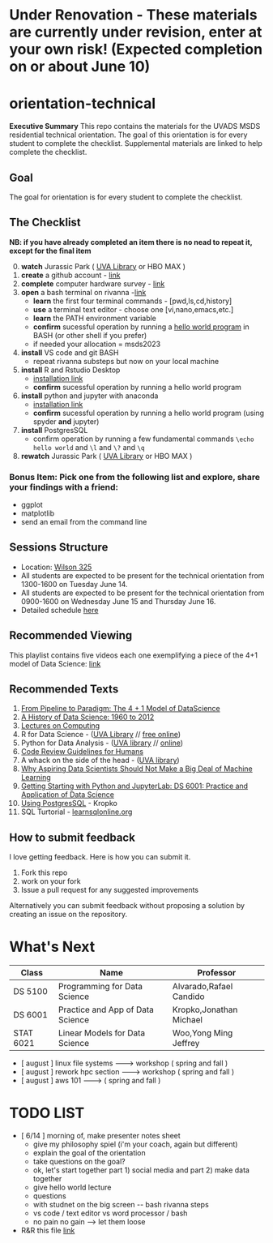 # Under Renovation - These materials are currently under revision, enter at your own risk! (Expected completion on or about June 10)


# orientation-technical
**Executive Summary** This repo contains the materials for the UVADS MSDS residential technical orientation. The goal of this orientation is for every student to complete the checklist. Supplemental materials are linked to help complete the checklist.

## Goal
The goal for orientation is for every student to complete the checklist.

## The Checklist

**NB: if you have already completed an item there is no nead to repeat it, except for the final item**

0. **watch** Jurassic Park ( [UVA Library](https://search.lib.virginia.edu/sources/uva_library/items/u3586953) or HBO MAX )
1. **create** a github account - [link](https://github.com/join) 
2. **complete** computer hardware survey - [link](https://forms.gle/ddkrs1CtDwxGb1a87)
2. **open** a bash terminal on rivanna -[link](https://rivanna-portal.hpc.virginia.edu/)
    * **learn** the first four terminal commands - [pwd,ls,cd,history]
    * **use** a terminal text editor - choose one [vi,nano,emacs,etc.]
    * **learn** the PATH environment variable
    * **confirm** sucessful operation by running a [hello world program](https://github.com/UVADS/orientation-technical/blob/main/lessons/lesson-hello-world.md) in BASH (or other shell if you prefer)
    * if needed your allocation = msds2023
4. **install** VS code and git BASH
    * repeat rivanna substeps but now on your local machine
6. **install** R and Rstudio Desktop
    * [installation link](https://rstudio.com/products/rstudio/download/#download)
    * **confirm** sucessful operation by running a hello world program
7. **install** python and jupyter with anaconda
    * [installation link](https://docs.anaconda.com/anaconda/install/index.html)
    * **confirm** sucessful operation by running a hello world program (using spyder **and** jupyter)
8. **install** PostgresSQL
    * confirm operation by running a few fundamental commands `\echo hello world` and `\l` and `\?` and `\q`
10. **rewatch** Jurassic Park ( [UVA Library](https://search.lib.virginia.edu/sources/uva_library/items/u3586953) or HBO MAX )

### Bonus Item: Pick one from the following list and explore, share your findings with a friend:
* ggplot
* matplotlib
* send an email from the command line

## Sessions Structure
* Location: [Wilson 325](https://www.google.com/maps/dir/The+Rotunda,+University+Avenue,+Charlottesville,+VA/Wilson+Hall,+University,+VA+22903/@38.0341718,-78.5058008,17z/data=!3m1!5s0x89b3864428afc2cb:0x80a87cac3b54931c!4m15!4m14!1m5!1m1!1s0x89b38645c3e1a2f7:0x7c424e84bcb81680!2m2!1d-78.503426!2d38.0355514!1m5!1m1!1s0x89b38645206bdbdf:0x7dbc3c087e9f1849!2m2!1d-78.5040612!2d38.0324818!3e2!5i1)
* All students are expected to be present for the technical orientation from 1300-1600 on Tuesday June 14.
* All students are expected to be present for the technical orientation from 0900-1600 on Wednesday  June 15 and Thursday June 16.
* Detailed schedule [here](https://github.com/alonzi/orientation-technical/blob/main/detail-schedule.md)

## Recommended Viewing
This playlist contains five videos each one exemplifying a piece of the 4+1 model of Data Science: [link](https://youtube.com/playlist?list=PLc0No4e8MMEMcsS6pL4TZ8KegtS3VLlkk)

## Recommended Texts
1.  [From Pipeline to Paradigm: The 4 + 1 Model of DataScience](https://myuva-my.sharepoint.com/:b:/g/personal/lpa2a_virginia_edu/EVgvNgTGIY9NpiyhmJYG6sMBCUWeUbAwq6KiIvAp34k9NQ?e=gqrAeB)
2. [A History of Data Science: 1960 to 2012](https://myuva-my.sharepoint.com/:b:/g/personal/lpa2a_virginia_edu/EZ7EIykczFNOr7vu9Y0JsJwBXxEdwV86y5B1HRbrfCZ0Aw?e=PA6wHL)
3.  [Lectures on Computing](http://galileo.phys.virginia.edu/compfac/courses/)
3. R for Data Science - ([UVA Library](https://learning.oreilly.com/library/view/r-for-data/9781491910382/?ar) // [free online](https://r4ds.had.co.nz/))
3.  Python for Data Analysis - ([UVA library](https://learning.oreilly.com/library/view/python-for-data/9781491957653/?ar) // [online](https://wesmckinney.com/pages/book.html))
5.  [Code Review Guidelines for Humans](https://phauer.com/2018/code-review-guidelines/)
6.  A whack on the side of the head - ([UVA library](https://search.lib.virginia.edu/search?mode=advanced&q=title%3A%20%7BA%20Whack%20on%20the%20Side%20of%20the%20Head%3A%20How%20You%20Can%20Be%20More%20Creative%7D%20AND%20author%3A%20%7BOech%7D&pool=uva_library))
7.  [Why Aspiring Data Scientists Should Not Make a Big Deal of Machine Learning](https://towardsdatascience.com/why-aspiring-data-scientists-should-not-make-a-big-deal-of-machine-learning-218a66b18467)
8.  [Getting Starting with Python and JupyterLab: DS 6001: Practice and Application of Data Science](https://colab.research.google.com/drive/1oMEcZVC0P-VUGwLf-72XvHAPOoXEUkPh?usp=sharing)
9.  [Using PostgresSQL](https://jkropko.github.io/surfing-the-data-pipeline/ch6.html#using-postgressql) - Kropko
10.  SQL Turtorial - [learnsqlonline.org](https://www.learnsqlonline.org/)

## How to submit feedback
I love getting feedback. Here is how you can submit it.
1. Fork this repo
2. work on your fork
3. Issue a pull request for any suggested improvements

Alternatively you can submit feedback without proposing a solution by creating an issue on the repository.

# What's Next
| Class | Name  | Professor |
|-------|-------|-----------|
|  DS 5100   |Programming for Data Science | Alvarado,Rafael Candido   |
| DS 6001   |Practice and App of Data Science| Kropko,Jonathan Michael |
|   STAT 6021   | Linear Models for Data Science | Woo,Yong Ming Jeffrey |
* [ august ] linux file systems ---> workshop ( spring and fall )
* [ august ] rework hpc section ---> workshop ( spring and fall )
* [ august ] aws 101 ---> ( spring and fall )




# TODO LIST
* [ 6/14 ] morning of, make presenter notes sheet
    - give my philosophy spiel (i'm your coach, again but different)
    - explain the goal of the orientation
    - take questions on the goal?
    - ok, let's start together part 1) social media and part 2) make data together
    - give hello world lecture
    - questions
    - with studnet on the big screen -- bash rivanna steps
    - vs code / text editor vs word processor / bash 
    - no pain no gain --> let them loose
* R&R this file [link](https://github.com/alonzi/orientation-technical/blob/main/detail-schedule.md)
